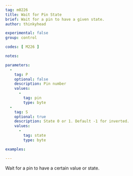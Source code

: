 ```yaml
---
tag: m0226
title: Wait for Pin State
brief: Wait for a pin to have a given state.
author: thinkyhead

experimental: false
group: control

codes: [ M226 ]

notes:

parameters:
  -
    tag: P
    optional: false
    description: Pin number
    values:
      -
        tag: pin
        type: byte
  -
    tag: S
    optional: true
    description: State 0 or 1. Default -1 for inverted.
    values:
      -
        tag: state
        type: byte

examples:

---
```


Wait for a pin to have a certain value or state.

